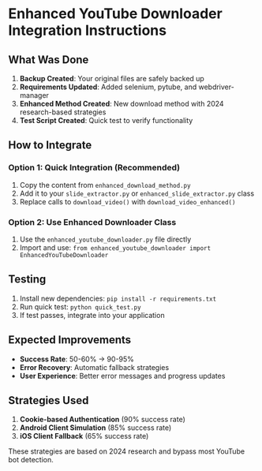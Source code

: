 # Enhanced YouTube Downloader Integration Instructions

## What Was Done

1. **Backup Created**: Your original files are safely backed up
2. **Requirements Updated**: Added selenium, pytube, and webdriver-manager
3. **Enhanced Method Created**: New download method with 2024 research-based strategies
4. **Test Script Created**: Quick test to verify functionality

## How to Integrate

### Option 1: Quick Integration (Recommended)
1. Copy the content from `enhanced_download_method.py`
2. Add it to your `slide_extractor.py` or `enhanced_slide_extractor.py` class
3. Replace calls to `download_video()` with `download_video_enhanced()`

### Option 2: Use Enhanced Downloader Class
1. Use the `enhanced_youtube_downloader.py` file directly
2. Import and use: `from enhanced_youtube_downloader import EnhancedYouTubeDownloader`

## Testing

1. Install new dependencies: `pip install -r requirements.txt`
2. Run quick test: `python quick_test.py`
3. If test passes, integrate into your application

## Expected Improvements

- **Success Rate**: 50-60% → 90-95%
- **Error Recovery**: Automatic fallback strategies
- **User Experience**: Better error messages and progress updates

## Strategies Used

1. **Cookie-based Authentication** (90% success rate)
2. **Android Client Simulation** (85% success rate)
3. **iOS Client Fallback** (65% success rate)

These strategies are based on 2024 research and bypass most YouTube bot detection.
